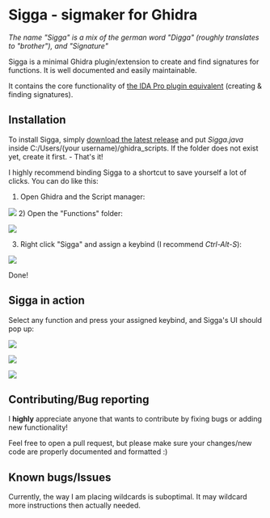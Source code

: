 # Sigga - sigmaker for Ghidra
*The name "Sigga" is a mix of the german word "Digga" (roughly translates to "brother"), and "Signature"*

Sigga is a minimal Ghidra plugin/extension to create and find signatures for functions. It is well documented and easily maintainable.

It contains the core functionality of [the IDA Pro plugin equivalent](https://github.com/ajkhoury/SigMaker-x64) (creating & finding signatures).

## Installation
To install Sigga, simply [download the latest release](https://github.com/ajkhoury/SigMaker-x64/releases/tag/1.0.7) and put *Sigga.java* inside C:/Users/(your username)/ghidra_scripts. If the folder does not exist yet, create it first. - That's it!

I highly recommend binding Sigga to a shortcut to save yourself a lot of clicks. You can do like this:

1) Open Ghidra and the Script manager:

![](https://i.imgur.com/usOQWPh.png)
2) Open the "Functions" folder:

![](https://i.imgur.com/sIxclgU.png)

3) Right click "Sigga" and assign a keybind (I recommend *Ctrl-Alt-S*):

![](https://i.imgur.com/N7kSe4F.png)

Done!

## Sigga in action

Select any function and press your assigned keybind, and Sigga's UI should pop up:

![](https://i.imgur.com/ewKOjLS.png)

![](https://i.imgur.com/mVA2oPr.png)

![](https://i.imgur.com/HfhQFxi.png)

## Contributing/Bug reporting

I **highly** appreciate anyone that wants to contribute by fixing bugs or adding new functionality!

Feel free to open a pull request, but please make sure your changes/new code are properly documented and formatted :)

## Known bugs/Issues

Currently, the way I am placing wildcards is suboptimal. It may wildcard more instructions then actually needed.